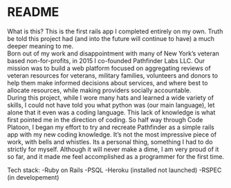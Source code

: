 # README

What is this?
This is the first rails app I completed entirely on my own. Truth be told this project had (and into the future will continue to have) a much deeper meaning to me.  
Born out of my work and disappointment with many of New York’s veteran based non-for-profits, in 2015 I co-founded Pathfinder Labs LLC.  Our mission was to build a web platform focused on aggregating reviews of veteran resources for veterans, military families, volunteers and donors to help them make informed decisions about services, and where best to allocate resources, while making providers socially accountable.  
During this project, while I wore many hats and learned a wide variety of skills, I could not have told you what python was (our main language), let alone that it even was a coding language. This lack of knowledge is what first pointed me in the direction of coding. 
So half way through Code Platoon, I began my effort to try and recreate Pathfinder as a simple rails app with my new coding knowledge. It’s not the most impressive piece of work, with bells and whistles. Its a personal thing, something I had to do strictly for myself. Although it will never make a dime, I am very proud of it so far, and it made me feel accomplished as a programmer for the first time.

Tech stack:
-Ruby on Rails
-PSQL
-Heroku (installed not launched)
-RSPEC (in developement)

